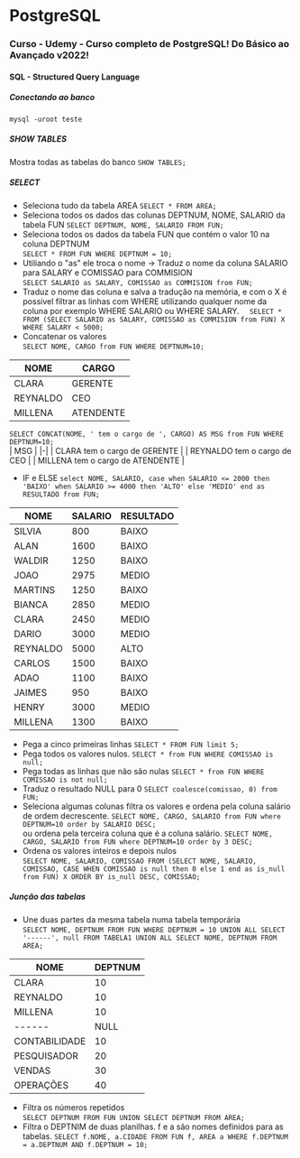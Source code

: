 # PostgreSQL
### Curso - Udemy - Curso completo de PostgreSQL! Do Básico ao Avançado v2022! 

#### SQL - Structured Query Language

##### Conectando ao banco 
`
mysql -uroot teste
`  
##### SHOW TABLES
Mostra todas as tabelas do banco 
`
SHOW TABLES;
`  
##### SELECT  
- Seleciona tudo da tabela AREA
`
SELECT * FROM AREA;
`  
- Seleciona todos os dados das colunas DEPTNUM, NOME, SALARIO da tabela FUN
`
SELECT DEPTNUM, NOME, SALARIO FROM FUN;
`  
- Seleciona todos os dados da tabela FUN que contém o valor 10 na coluna DEPTNUM  
`
SELECT * FROM FUN WHERE DEPTNUM = 10;
`  
- Utiliando o "as" ele troca o nome -> Traduz o nome da coluna SALARIO para SALARY e COMISSAO para COMMISION  
`
SELECT SALARIO as SALARY, COMISSAO as COMMISION from FUN;
`  
- Traduz o nome das coluna e salva a tradução na memória, e com o X é possível filtrar as linhas com WHERE utilizando qualquer nome da coluna por exemplo WHERE SALARIO ou WHERE SALARY. 
`  
SELECT * FROM (SELECT SALARIO as SALARY, COMISSAO as COMMISION from FUN) X WHERE SALARY < 5000;
`  
- Concatenar os valores  
`
SELECT NOME, CARGO from FUN WHERE DEPTNUM=10;
`  

| NOME     | CARGO     |
|-|-|
| CLARA    | GERENTE   |
| REYNALDO | CEO       |
| MILLENA  | ATENDENTE |

`
SELECT CONCAT(NOME, ' tem o cargo de ', CARGO) AS MSG from FUN WHERE DEPTNUM=10;
`  
| MSG                              |
|-|
| CLARA tem o cargo de GERENTE     |
| REYNALDO tem o cargo de CEO      |
| MILLENA tem o cargo de ATENDENTE |  
- IF e ELSE
`
select NOME, SALARIO, case when SALARIO <= 2000 then 'BAIXO' when SALARIO >= 4000 then 'ALTO' else 'MEDIO' end as RESULTADO from FUN;
`  

| NOME     | SALARIO | RESULTADO |
|-|-|-|
| SILVIA   |     800 | BAIXO     |
| ALAN     |    1600 | BAIXO     |
| WALDIR   |    1250 | BAIXO     |
| JOAO     |    2975 | MEDIO     |
| MARTINS  |    1250 | BAIXO     |
| BIANCA   |    2850 | MEDIO     |
| CLARA    |    2450 | MEDIO     |
| DARIO    |    3000 | MEDIO     |
| REYNALDO |    5000 | ALTO      |
| CARLOS   |    1500 | BAIXO     |
| ADAO     |    1100 | BAIXO     |
| JAIMES   |     950 | BAIXO     |
| HENRY    |    3000 | MEDIO     |
| MILLENA  |    1300 | BAIXO     |

- Pega a cinco primeiras linhas 
`
SELECT * FROM FUN limit 5;
`  
- Pega todos os valores nulos. 
`
SELECT * from FUN WHERE COMISSAO is null;
`  
- Pega todas as linhas que não são nulas
`
SELECT * from FUN WHERE COMISSAO is not null;
`  
- Traduz o resultado NULL para 0
`
SELECT coalesce(comissao, 0) from FUN;
`  
- Seleciona algumas colunas filtra os valores e ordena pela coluna salário de ordem decrescente. 
`
SELECT NOME, CARGO, SALARIO from FUN where DEPTNUM=10 order by SALARIO DESC;
`  
ou ordena pela terceira coluna que é a coluna salário.
`
SELECT NOME, CARGO, SALARIO from FUN where DEPTNUM=10 order by 3 DESC;
`  
- Ordena os valores inteiros e depois nulos  
`
SELECT NOME, SALARIO, COMISSAO FROM (SELECT NOME, SALARIO, COMISSAO, CASE WHEN COMISSAO is null then 0 else 1 end as is_null from FUN) X ORDER BY is_null DESC, COMISSAO; 
`  

##### Junção das tabelas  
-  Une duas partes da mesma tabela numa tabela temporária  
`
SELECT NOME, DEPTNUM FROM FUN WHERE DEPTNUM = 10 UNION ALL SELECT '------', null FROM TABELA1 UNION ALL SELECT NOME, DEPTNUM FROM AREA;
`  

| NOME          | DEPTNUM |
|-|-|
| CLARA         |      10 |
| REYNALDO      |      10 |
| MILLENA       |      10 |
| ------        |    NULL |
| CONTABILIDADE |      10 |
| PESQUISADOR   |      20 |
| VENDAS        |      30 |
| OPERAÇÕES     |      40 |  

- Filtra os números repetidos  
`
SELECT DEPTNUM FROM FUN UNION SELECT DEPTNUM FROM AREA;
`  
- Filtra o DEPTNIM de duas planilhas. f e a são nomes definidos para as tabelas. 
`
SELECT f.NOME, a.CIDADE FROM FUN f, AREA a WHERE f.DEPTNUM = a.DEPTNUM AND f.DEPTNUM = 10;
`